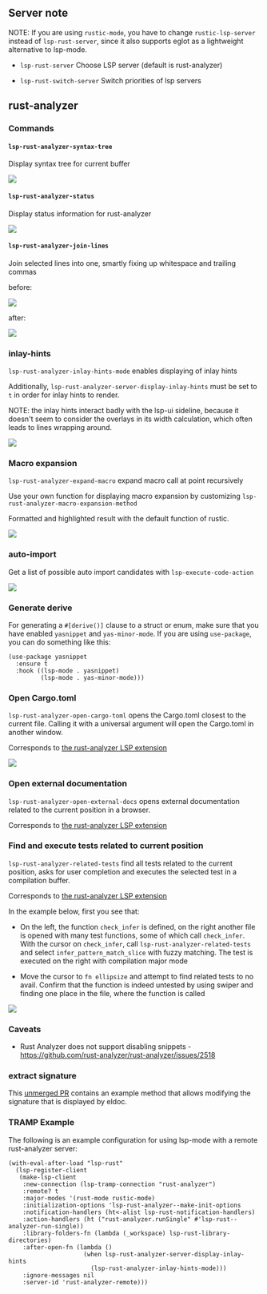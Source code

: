 ## Server note

NOTE: If you are using `rustic-mode`, you have to change `rustic-lsp-server` instead of `lsp-rust-server`, since it also supports eglot as a lightweight alternative to lsp-mode.

- `lsp-rust-server` Choose LSP server (default is rust-analyzer)

- `lsp-rust-switch-server` Switch priorities of lsp servers

## rust-analyzer

### Commands

#### `lsp-rust-analyzer-syntax-tree`

Display syntax tree for current buffer

![](../examples/lsp-rust-analyzer-syntax-tree.png)

#### `lsp-rust-analyzer-status`

Display status information for rust-analyzer

![](../examples/lsp-rust-analyzer-status.png)

#### `lsp-rust-analyzer-join-lines`

Join selected lines into one, smartly fixing up whitespace and trailing commas

before:

![](../examples/lsp-rust-join-lines-before.png)

after:

![](../examples/lsp-rust-join-lines-after.png)

### inlay-hints

`lsp-rust-analyzer-inlay-hints-mode` enables displaying of inlay hints

Additionally, `lsp-rust-analyzer-server-display-inlay-hints` must be set to `t` in order for inlay hints to render.

NOTE: the inlay hints interact badly with the lsp-ui sideline, because it doesn't seem to consider the overlays in its width calculation, which often leads to lines wrapping around.

![](../examples/lsp-rust-analyzer-inlay-hints.png)

### Macro expansion

`lsp-rust-analyzer-expand-macro` expand macro call at point recursively

Use your own function for displaying macro expansion by customizing `lsp-rust-analyzer-macro-expansion-method`

Formatted and highlighted result with the default function of rustic.

![](../examples/lsp-rust-macro-expansion.png)

### auto-import

Get a list of possible auto import candidates with `lsp-execute-code-action`

![](../examples/lsp-rust-analyzer-auto-import.png)

### Generate derive

For generating a `#[derive()]` clause to a struct or enum, make sure
that you have enabled `yasnippet` and `yas-minor-mode`. If you are
using `use-package`, you can do something like this:

``` emacs-lisp
(use-package yasnippet
  :ensure t
  :hook ((lsp-mode . yasnippet)
         (lsp-mode . yas-minor-mode)))
```

### Open Cargo.toml

`lsp-rust-analyzer-open-cargo-toml` opens the Cargo.toml closest to the current file. Calling it with a universal argument will open the Cargo.toml in another window.

Corresponds to [the rust-analyzer LSP extension](https://github.com/rust-analyzer/rust-analyzer/blob/master/docs/dev/lsp-extensions.md#open-cargotoml)

![](../examples/lsp-rust-analyzer-open-cargo-toml.gif)

### Open external documentation

`lsp-rust-analyzer-open-external-docs` opens external documentation related to the current position in a browser.

Corresponds to [the rust-analyzer LSP extension](https://github.com/rust-analyzer/rust-analyzer/blob/master/docs/dev/lsp-extensions.md#open-external-documentation)

### Find and execute tests related to current position

`lsp-rust-analyzer-related-tests` find all tests related to the current position, asks for user completion and executes the selected test in a compilation buffer.

Corresponds to [the rust-analyzer LSP extension](https://github.com/rust-analyzer/rust-analyzer/blob/master/docs/dev/lsp-extensions.md#related-tests)

In the example below, first you see that:
   + On the left, the function `check_infer` is defined, on the right another
     file is opened with many test functions, some of which call `check_infer`.
     With the cursor on `check_infer`, call `lsp-rust-analyzer-related-tests`
     and select `infer_pattern_match_slice` with fuzzy matching. The test is
     executed on the right with compilation major mode

   + Move the cursor to `fn ellipsize` and attempt to find related tests to no
     avail. Confirm that the function is indeed untested by using swiper and
     finding one place in the file, where the function is called

![](../examples/lsp-rust-analyzer-find-related-tests.gif)

### Caveats

- Rust Analyzer does not support disabling snippets - https://github.com/rust-analyzer/rust-analyzer/issues/2518

### extract signature

This [unmerged PR](https://github.com/emacs-lsp/lsp-mode/pull/1740) contains an example method that allows
modifying the signature that is displayed by eldoc.

### TRAMP Example

The following is an example configuration for using lsp-mode with a remote rust-analyzer server:

```
(with-eval-after-load "lsp-rust"
  (lsp-register-client
   (make-lsp-client
    :new-connection (lsp-tramp-connection "rust-analyzer")
    :remote? t
    :major-modes '(rust-mode rustic-mode)
    :initialization-options 'lsp-rust-analyzer--make-init-options
    :notification-handlers (ht<-alist lsp-rust-notification-handlers)
    :action-handlers (ht ("rust-analyzer.runSingle" #'lsp-rust--analyzer-run-single))
    :library-folders-fn (lambda (_workspace) lsp-rust-library-directories)
    :after-open-fn (lambda ()
                     (when lsp-rust-analyzer-server-display-inlay-hints
                       (lsp-rust-analyzer-inlay-hints-mode)))
    :ignore-messages nil
    :server-id 'rust-analyzer-remote)))
```
